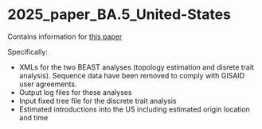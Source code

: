 # 2025_paper_BA.5_United-States

Contains information for [this paper](https://www.biorxiv.org/content/10.1101/2024.06.20.599933v1)

Specifically:

- XMLs for the two BEAST analyses (topology estimation and disrete trait analysis). Sequence data have been removed to comply with GISAID user agreements.
- Output log files for these analyses
- Input fixed tree file for the discrete trait analysis
- Estimated introductions into the US including estimated origin location and time





